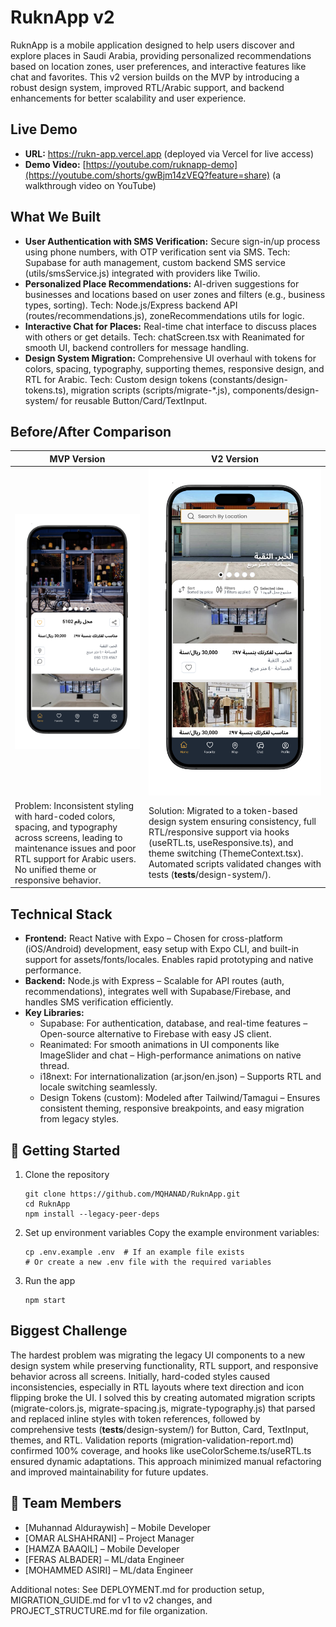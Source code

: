 # RuknApp v2

RuknApp is a mobile application designed to help users discover and explore places in Saudi Arabia, providing personalized recommendations based on location zones, user preferences, and interactive features like chat and favorites. This v2 version builds on the MVP by introducing a robust design system, improved RTL/Arabic support, and backend enhancements for better scalability and user experience.

## Live Demo
- **URL:** https://rukn-app.vercel.app (deployed via Vercel for live access)
- **Demo Video:** [https://youtube.com/ruknapp-demo](https://youtube.com/shorts/gwBjm14zVEQ?feature=share) (a walkthrough video on YouTube)

## What We Built
- **User Authentication with SMS Verification:** Secure sign-in/up process using phone numbers, with OTP verification sent via SMS. Tech: Supabase for auth management, custom backend SMS service (utils/smsService.js) integrated with providers like Twilio.
- **Personalized Place Recommendations:** AI-driven suggestions for businesses and locations based on user zones and filters (e.g., business types, sorting). Tech: Node.js/Express backend API (routes/recommendations.js), zoneRecommendations utils for logic.
- **Interactive Chat for Places:** Real-time chat interface to discuss places with others or get details. Tech: chatScreen.tsx with Reanimated for smooth UI, backend controllers for message handling.
- **Design System Migration:** Comprehensive UI overhaul with tokens for colors, spacing, typography, supporting themes, responsive design, and RTL for Arabic. Tech: Custom design tokens (constants/design-tokens.ts), migration scripts (scripts/migrate-*.js), components/design-system/ for reusable Button/Card/TextInput.

## Before/After Comparison
| MVP Version | V2 Version |
|-------------|------------|
| ![MVP Screenshot](assets/images/UI.png) | ![V2 Screenshot](assets/images/CUi.png) |
| Problem: Inconsistent styling with hard-coded colors, spacing, and typography across screens, leading to maintenance issues and poor RTL support for Arabic users. No unified theme or responsive behavior. | Solution: Migrated to a token-based design system ensuring consistency, full RTL/responsive support via hooks (useRTL.ts, useResponsive.ts), and theme switching (ThemeContext.tsx). Automated scripts validated changes with tests (__tests__/design-system/). |

## Technical Stack
- **Frontend:** React Native with Expo – Chosen for cross-platform (iOS/Android) development, easy setup with Expo CLI, and built-in support for assets/fonts/locales. Enables rapid prototyping and native performance.
- **Backend:** Node.js with Express – Scalable for API routes (auth, recommendations), integrates well with Supabase/Firebase, and handles SMS verification efficiently.
- **Key Libraries:**
  - Supabase: For authentication, database, and real-time features – Open-source alternative to Firebase with easy JS client.
  - Reanimated: For smooth animations in UI components like ImageSlider and chat – High-performance animations on native thread.
  - i18next: For internationalization (ar.json/en.json) – Supports RTL and locale switching seamlessly.
  - Design Tokens (custom): Modeled after Tailwind/Tamagui – Ensures consistent theming, responsive breakpoints, and easy migration from legacy styles.

## 🚀 Getting Started
1. Clone the repository
   ```
   git clone https://github.com/MQHANAD/RuknApp.git
   cd RuknApp
   npm install --legacy-peer-deps
   ```
2. Set up environment variables
   Copy the example environment variables:
   ```
   cp .env.example .env  # If an example file exists
   # Or create a new .env file with the required variables
   ```
3. Run the app
   ```
   npm start
   ```

## Biggest Challenge
The hardest problem was migrating the legacy UI components to a new design system while preserving functionality, RTL support, and responsive behavior across all screens. Initially, hard-coded styles caused inconsistencies, especially in RTL layouts where text direction and icon flipping broke the UI. I solved this by creating automated migration scripts (migrate-colors.js, migrate-spacing.js, migrate-typography.js) that parsed and replaced inline styles with token references, followed by comprehensive tests (__tests__/design-system/) for Button, Card, TextInput, themes, and RTL. Validation reports (migration-validation-report.md) confirmed 100% coverage, and hooks like useColorScheme.ts/useRTL.ts ensured dynamic adaptations. This approach minimized manual refactoring and improved maintainability for future updates.

## 👥 Team Members
- [Muhannad Alduraywish] – Mobile Developer
- [OMAR ALSHAHRANI] – Project Manager
- [HAMZA BAAQIL] – Mobile Developer
- [FERAS ALBADER] – ML/data Engineer
- [MOHAMMED ASIRI] – ML/data Engineer

Additional notes: See DEPLOYMENT.md for production setup, MIGRATION_GUIDE.md for v1 to v2 changes, and PROJECT_STRUCTURE.md for file organization.
